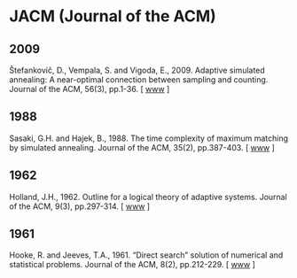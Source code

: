 # JACM (Journal of the ACM)

## 2009

Štefankovič, D., Vempala, S. and Vigoda, E., 2009. Adaptive simulated annealing: A near-optimal connection between sampling and counting. Journal of the ACM, 56(3), pp.1-36. [ [www](https://dl.acm.org/doi/abs/10.1145/1516512.1516520) ]

## 1988

Sasaki, G.H. and Hajek, B., 1988. The time complexity of maximum matching by simulated annealing. Journal of the ACM, 35(2), pp.387-403. [ [www](https://dl.acm.org/doi/abs/10.1145/42282.46160) ]

## 1962

Holland, J.H., 1962. Outline for a logical theory of adaptive systems. Journal of the ACM, 9(3), pp.297-314. [ [www](https://dl.acm.org/doi/abs/10.1145/321127.321128) ]

## 1961

Hooke, R. and Jeeves, T.A., 1961. “Direct search” solution of numerical and statistical problems. Journal of the ACM, 8(2), pp.212-229. [ [www](https://dl.acm.org/doi/abs/10.1145/321062.321069) ]
